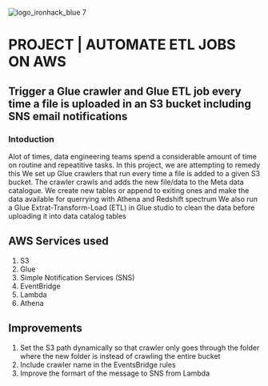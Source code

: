 
![logo_ironhack_blue 7](https://marvel-b1-cdn.bc0a.com/f00000000243109/1x5o5mujiug388ttap1p8s17-wpengine.netdna-ssl.com/wp-content/uploads/2020/12/AWS-logo-2-400x300.jpg)
# PROJECT | AUTOMATE ETL JOBS ON AWS
## Trigger a Glue crawler and Glue ETL job every time a file is uploaded in an S3 bucket including SNS email notifications
### Intoduction
Alot of times, data engineering teams spend a considerable amount of time on routine and repeatitive tasks. In this project, we are attempting to remedy this
We set up Glue crawlers that run every time a file is added to a given S3 bucket. The crawler crawls and adds the new file/data to the Meta data catalogue. We create
new tables or append to exiting ones and make the data available for querrying with Athena and Redshift spectrum
We also run a Glue Extrat-Transform-Load (ETL) in Glue studio to clean the data before uploading it into data catalog tables

## AWS Services used
1. S3
2. Glue
3. Simple Notification Services (SNS)
4. EventBridge
5. Lambda
6. Athena

## Improvements
1. Set the S3 path dynamically so that crawler only goes through the folder where the new folder is instead of crawling the entire bucket
2. Include crawler name in the EventsBridge rules
3. Improve the formart of the message to SNS from Lambda

